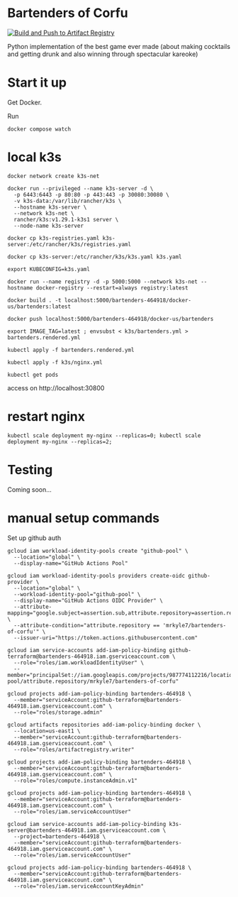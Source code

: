 # Bartenders of Corfu

[![Build and Push to Artifact Registry](https://github.com/mrkyle7/bartenders-of-corfu/actions/workflows/build-and-push.yml/badge.svg)](https://github.com/mrkyle7/bartenders-of-corfu/actions/workflows/build-and-push.yml)

Python implementation of the best game ever made (about making cocktails and getting drunk and also winning through spectacular kareoke)

# Start it up

Get Docker.

Run 

```
docker compose watch
```

# local k3s

`docker network create k3s-net`

```
docker run --privileged --name k3s-server -d \
  -p 6443:6443 -p 80:80 -p 443:443 -p 30080:30080 \
  -v k3s-data:/var/lib/rancher/k3s \
  --hostname k3s-server \
  --network k3s-net \
  rancher/k3s:v1.29.1-k3s1 server \
  --node-name k3s-server 
```

`docker cp k3s-registries.yaml k3s-server:/etc/rancher/k3s/registries.yaml`

`docker cp k3s-server:/etc/rancher/k3s/k3s.yaml k3s.yaml`

`export KUBECONFIG=k3s.yaml`

`docker run --name registry -d -p 5000:5000 --network k3s-net --hostname docker-registry --restart=always registry:latest`

`docker build . -t localhost:5000/bartenders-464918/docker-us/bartenders:latest`

`docker push localhost:5000/bartenders-464918/docker-us/bartenders`

`export IMAGE_TAG=latest ; envsubst < k3s/bartenders.yml > bartenders.rendered.yml` 

`kubectl apply -f bartenders.rendered.yml`

`kubectl apply -f k3s/nginx.yml`

`kubectl get pods`

access on http://localhost:30800


# restart nginx

`kubectl scale deployment my-nginx --replicas=0; kubectl scale deployment my-nginx --replicas=2;`


# Testing

Coming soon...

# manual setup commands

Set up github auth

```
gcloud iam workload-identity-pools create "github-pool" \
  --location="global" \
  --display-name="GitHub Actions Pool"

gcloud iam workload-identity-pools providers create-oidc github-provider \
  --location="global" \
  --workload-identity-pool="github-pool" \
  --display-name="GitHub Actions OIDC Provider" \
  --attribute-mapping="google.subject=assertion.sub,attribute.repository=assertion.repository" \
  --attribute-condition="attribute.repository == 'mrkyle7/bartenders-of-corfu'" \
  --issuer-uri="https://token.actions.githubusercontent.com"

gcloud iam service-accounts add-iam-policy-binding github-terraform@bartenders-464918.iam.gserviceaccount.com \
  --role="roles/iam.workloadIdentityUser" \
  --member="principalSet://iam.googleapis.com/projects/987774112216/locations/global/workloadIdentityPools/github-pool/attribute.repository/mrkyle7/bartenders-of-corfu"

gcloud projects add-iam-policy-binding bartenders-464918 \                                                                                  
  --member="serviceAccount:github-terraform@bartenders-464918.iam.gserviceaccount.com" \
  --role="roles/storage.admin"

gcloud artifacts repositories add-iam-policy-binding docker \
  --location=us-east1 \
  --member="serviceAccount:github-terraform@bartenders-464918.iam.gserviceaccount.com" \
  --role="roles/artifactregistry.writer"

gcloud projects add-iam-policy-binding bartenders-464918 \     
  --member="serviceAccount:github-terraform@bartenders-464918.iam.gserviceaccount.com" \
  --role="roles/compute.instanceAdmin.v1"

gcloud projects add-iam-policy-binding bartenders-464918 \
  --member="serviceAccount:github-terraform@bartenders-464918.iam.gserviceaccount.com" \
  --role="roles/iam.serviceAccountUser"

gcloud iam service-accounts add-iam-policy-binding k3s-server@bartenders-464918.iam.gserviceaccount.com \
  --project=bartenders-464918 \
  --member="serviceAccount:github-terraform@bartenders-464918.iam.gserviceaccount.com" \
  --role="roles/iam.serviceAccountUser"

gcloud projects add-iam-policy-binding bartenders-464918 \
  --member="serviceAccount:github-terraform@bartenders-464918.iam.gserviceaccount.com" \
  --role="roles/iam.serviceAccountKeyAdmin"
```